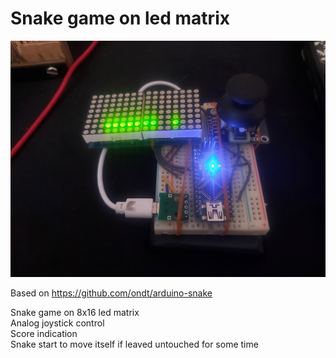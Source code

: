 
# Snake game on led matrix

![](photos/20230811_163235.jpg)  

Based on https://github.com/ondt/arduino-snake  

Snake game on 8x16 led matrix  
Analog joystick control  
Score indication  
Snake start to move itself if leaved untouched for some time  


